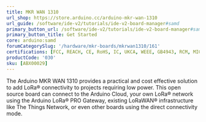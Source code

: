 ```yaml
---
title: MKR WAN 1310
url_shop: https://store.arduino.cc/arduino-mkr-wan-1310
url_guide: /software/ide-v2/tutorials/ide-v2-board-manager#samd
primary_button_url: /software/ide-v2/tutorials/ide-v2-board-manager#samd
primary_button_title: Get Started
core: arduino:samd
forumCategorySlug: '/hardware/mkr-boards/mkrwan1310/161'
certifications: [FCC, REACH, CE, RoHS, IC, UKCA, WEEE, GB4943, RCM, MIC]
productCode: '030'
sku: [ABX00029]
---
```


The Arduino MKR WAN 1310 provides a practical and cost effective solution to add LoRa® connectivity to projects requiring low power. This open source board can connect to the Arduino Cloud, your own LoRa® network using the Arduino LoRa® PRO Gateway, existing LoRaWAN® infrastructure like The Things Network, or even other boards using the direct connectivity mode.